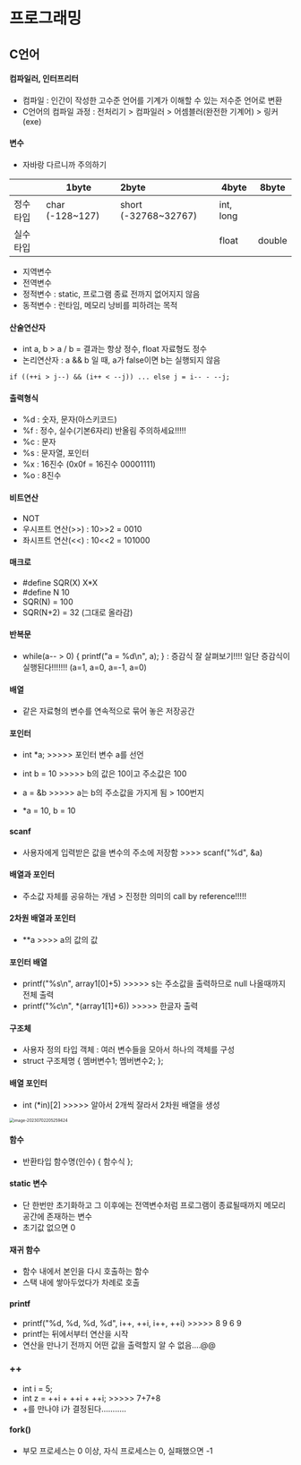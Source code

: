 # 프로그래밍

## C언어

#### 컴파일러, 인터프리터

+ 컴파일 : 인간이 작성한 고수준 언어를 기계가 이해할 수 있는 저수준 언어로 변환
+ C언어의 컴파일 과정 : 전처리기 > 컴파일러 > 어셈블러(완전한 기계어) > 링커(exe)



#### 변수

+ 자바랑 다르니까 주의하기

|           | 1byte           | 2byte                | 4byte     | 8byte  |
| :-------- | --------------- | :------------------- | --------- | ------ |
| 정수 타입 | char (-128~127) | short (-32768~32767) | int, long |        |
| 실수 타입 |                 |                      | float     | double |

+ 지역변수
+ 전역변수
+ 정적변수 : static, 프로그램 종료 전까지 없어지지 않음
+ 동적변수 : 런타임, 메모리 낭비를 피하려는 목적



#### 산술연산자

+ int a, b > a / b = 결과는 항상 정수, float 자료형도 정수
+ 논리연산자 : a && b 일 때, a가 false이면 b는 실행되지 않음

`if ((++i > j--) && (i++ < --j)) ... else j = i-- - --j;`



#### 출력형식

+ %d : 숫자, 문자(아스키코드)
+ %f : 정수, 실수(기본6자리) 반올림 주의하세요!!!!!
+ %c : 문자
+ %s : 문자열, 포인터
+ %x : 16진수 (0x0f = 16진수 00001111)
+ %o : 8진수



#### 비트연산

+ NOT
+ 우시프트 연산(>>) : 10>>2 = 0010
+ 좌시프트 연산(<<) : 10<<2 = 101000



#### 매크로

+ #define SQR(X) X*X
+ #define N 10
+ SQR(N) = 100
+ SQR(N+2) = 32 (그대로 올라감)



#### 반복문

+ while(a-- > 0) { printf("a = %d\n", a); } : 증감식 잘 살펴보기!!!! 일단 증감식이 실행된다!!!!!!! (a=1, a=0, a=-1, a=0)



#### 배열

+ 같은 자료형의 변수를 연속적으로 묶어 놓은 저장공간



#### 포인터

+ int *a; >>>>> 포인터 변수 a를 선언

+ int b = 10 >>>>> b의 값은 10이고 주소값은 100

+ a = &b >>>>> a는 b의 주소값을 가지게 됨 > 100번지 

+ *a = 10, b = 10



#### scanf

+ 사용자에게 입력받은 값을 변수의 주소에 저장함 >>>> scanf("%d", &a)



#### 배열과 포인터

+ 주소값 자체를 공유하는 개념 > 진정한 의미의 call by reference!!!!!



#### 2차원 배열과 포인터

+ **a >>>> a의 값의 값



#### 포인터 배열

+ printf("%s\n", array1[0]+5) >>>>> s는 주소값을 출력하므로 null 나올때까지 전체 출력
+ printf("%c\n", *(array1[1]+6)) >>>>> 한글자 출력



#### 구조체

+ 사용자 정의 타입 객체 : 여러 변수들을 모아서 하나의 객체를 구성
+ struct 구조체명 { 멤버변수1; 멤버변수2; };



#### 배열 포인터

+ int (*in)[2] >>>>> 알아서 2개씩 잘라서 2차원 배열을 생성

<img src="C:\Users\yeommy\Documents\GitHub\TIL\certificate\정보처리기사\images\image-20230702205259424.png" alt="image-20230702205259424" style="zoom:50%;" />



#### 함수

+ 반환타입 함수명(인수) { 함수식 };



#### static 변수

+ 단 한번만 초기화하고 그 이후에는 전역변수처럼 프로그램이 종료될때까지 메모리 공간에 존재하는 변수
+ 초기값 없으면 0



#### 재귀 함수

+ 함수 내에서 본인을 다시 호출하는 함수
+ 스택 내에 쌓아두었다가 차례로 호출



#### printf

+ printf("%d, %d, %d, %d", i++, ++i, i++, ++i) >>>>> 8 9 6 9
+ printf는 뒤에서부터 연산을 시작
+ 연산을 만나기 전까지 어떤 값을 출력할지 알 수 없음....@@



### ++

+ int i = 5;
+ int z = ++i + ++i + ++i; >>>>> 7+7+8
+ +를 만나야 i가 결정된다...........



#### fork()

+ 부모 프로세스는 0 이상, 자식 프로세스는 0, 실패했으면 -1












































